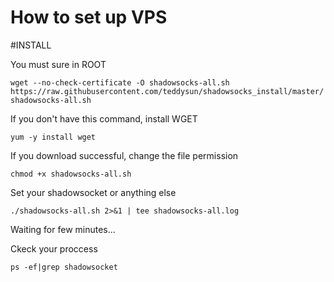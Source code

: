 
# How to set up VPS

#INSTALL

You must sure in ROOT

```wget --no-check-certificate -O shadowsocks-all.sh https://raw.githubusercontent.com/teddysun/shadowsocks_install/master/shadowsocks-all.sh```

If you don't have this command, install WGET

```yum -y install wget```

If you download successful, change the file permission

```chmod +x shadowsocks-all.sh```

Set your shadowsocket or anything else

```./shadowsocks-all.sh 2>&1 | tee shadowsocks-all.log```

Waiting for few minutes...

Ckeck your proccess

```ps -ef|grep shadowsocket```
